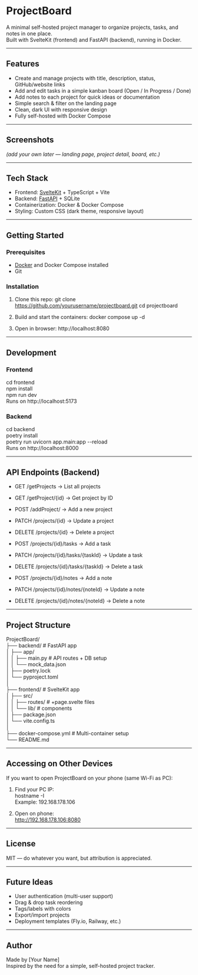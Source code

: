 # ProjectBoard

A minimal self-hosted project manager to organize projects, tasks, and notes in one place.  
Built with SvelteKit (frontend) and FastAPI (backend), running in Docker.

---

## Features

- Create and manage projects with title, description, status, GitHub/website links
- Add and edit tasks in a simple kanban board (Open / In Progress / Done)
- Add notes to each project for quick ideas or documentation
- Simple search & filter on the landing page
- Clean, dark UI with responsive design
- Fully self-hosted with Docker Compose

---

## Screenshots

*(add your own later — landing page, project detail, board, etc.)*

---

## Tech Stack

- Frontend: [SvelteKit](https://kit.svelte.dev/) + TypeScript + Vite  
- Backend: [FastAPI](https://fastapi.tiangolo.com/) + SQLite  
- Containerization: Docker & Docker Compose  
- Styling: Custom CSS (dark theme, responsive layout)

---

## Getting Started

### Prerequisites
- [Docker](https://docs.docker.com/get-docker/) and Docker Compose installed
- Git

### Installation

1. Clone this repo:
   git clone https://github.com/yourusername/projectboard.git
   cd projectboard

2. Build and start the containers:
   docker compose up -d

3. Open in browser:
   http://localhost:8080

---

## Development

### Frontend
cd frontend  
npm install  
npm run dev  
Runs on http://localhost:5173

### Backend
cd backend  
poetry install  
poetry run uvicorn app.main:app --reload  
Runs on http://localhost:8000

---

## API Endpoints (Backend)

- GET /getProjects → List all projects  
- GET /getProject/{id} → Get project by ID  
- POST /addProject/ → Add a new project  
- PATCH /projects/{id} → Update a project  
- DELETE /projects/{id} → Delete a project  

- POST /projects/{id}/tasks → Add a task  
- PATCH /projects/{id}/tasks/{taskId} → Update a task  
- DELETE /projects/{id}/tasks/{taskId} → Delete a task  

- POST /projects/{id}/notes → Add a note  
- PATCH /projects/{id}/notes/{noteId} → Update a note  
- DELETE /projects/{id}/notes/{noteId} → Delete a note  

---

## Project Structure

ProjectBoard/  
├── backend/              # FastAPI app  
│   ├── app/  
│   │   ├── main.py       # API routes + DB setup  
│   │   └── mock_data.json  
│   ├── poetry.lock  
│   └── pyproject.toml  
│  
├── frontend/             # SvelteKit app  
│   ├── src/  
│   │   ├── routes/       # +page.svelte files  
│   │   └── lib/          # components  
│   ├── package.json  
│   └── vite.config.ts  
│  
├── docker-compose.yml    # Multi-container setup  
└── README.md  

---

## Accessing on Other Devices

If you want to open ProjectBoard on your phone (same Wi-Fi as PC):

1. Find your PC IP:  
   hostname -I  
   Example: 192.168.178.106

2. Open on phone:  
   http://192.168.178.106:8080

---

## License

MIT — do whatever you want, but attribution is appreciated.

---

## Future Ideas

- User authentication (multi-user support)  
- Drag & drop task reordering  
- Tags/labels with colors  
- Export/import projects  
- Deployment templates (Fly.io, Railway, etc.)

---

## Author

Made by [Your Name]  
Inspired by the need for a simple, self-hosted project tracker.
